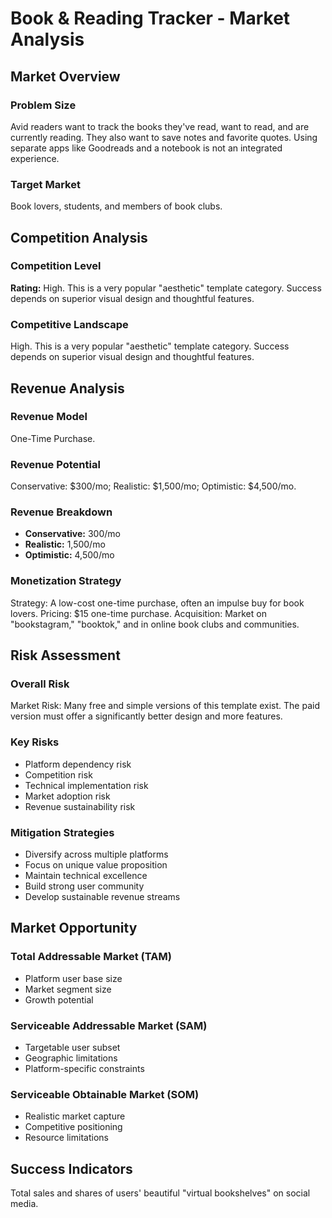 # Book & Reading Tracker - Market Analysis

## Market Overview

### Problem Size
Avid readers want to track the books they've read, want to read, and are currently reading. They also want to save notes and favorite quotes. Using separate apps like Goodreads and a notebook is not an integrated experience.

### Target Market
Book lovers, students, and members of book clubs.

## Competition Analysis

### Competition Level
**Rating:** High. This is a very popular "aesthetic" template category. Success depends on superior visual design and thoughtful features.

### Competitive Landscape
High. This is a very popular "aesthetic" template category. Success depends on superior visual design and thoughtful features.

## Revenue Analysis

### Revenue Model
One-Time Purchase.

### Revenue Potential
Conservative: $300/mo; Realistic: $1,500/mo; Optimistic: $4,500/mo.

### Revenue Breakdown
- **Conservative:** 300/mo
- **Realistic:** 1,500/mo
- **Optimistic:** 4,500/mo

### Monetization Strategy
Strategy: A low-cost one-time purchase, often an impulse buy for book lovers. Pricing: $15 one-time purchase. Acquisition: Market on "bookstagram," "booktok," and in online book clubs and communities.

## Risk Assessment

### Overall Risk
Market Risk: Many free and simple versions of this template exist. The paid version must offer a significantly better design and more features.

### Key Risks
- Platform dependency risk
- Competition risk
- Technical implementation risk
- Market adoption risk
- Revenue sustainability risk

### Mitigation Strategies
- Diversify across multiple platforms
- Focus on unique value proposition
- Maintain technical excellence
- Build strong user community
- Develop sustainable revenue streams

## Market Opportunity

### Total Addressable Market (TAM)
- Platform user base size
- Market segment size
- Growth potential

### Serviceable Addressable Market (SAM)
- Targetable user subset
- Geographic limitations
- Platform-specific constraints

### Serviceable Obtainable Market (SOM)
- Realistic market capture
- Competitive positioning
- Resource limitations

## Success Indicators
Total sales and shares of users' beautiful "virtual bookshelves" on social media.
